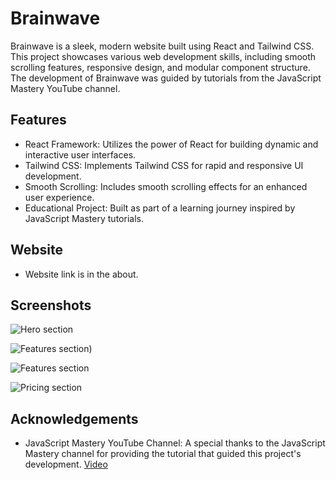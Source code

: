 
# Brainwave

Brainwave is a sleek, modern website built using React and Tailwind CSS. This project showcases various web development skills, including smooth scrolling features, responsive design, and modular component structure. The development of Brainwave was guided by tutorials from the JavaScript Mastery YouTube channel.

## Features

- React Framework: Utilizes the power of React for building dynamic and interactive user interfaces.
- Tailwind CSS: Implements Tailwind CSS for rapid and responsive UI development.
- Smooth Scrolling: Includes smooth scrolling effects for an enhanced user experience.
- Educational Project: Built as part of a learning journey inspired by JavaScript Mastery tutorials.

## Website

 - Website link is in the about.

## Screenshots

![Hero section](https://github.com/wathsalaMadanasinghe/brainwave_practice/assets/139425394/243793c1-57f6-4d03-933d-8fa4d0282265)

![Features section)](https://github.com/wathsalaMadanasinghe/brainwave_practice/assets/139425394/6c42037f-866f-4350-aac6-6ec57d4aeec9)

![Features section](https://github.com/wathsalaMadanasinghe/brainwave_practice/assets/139425394/dcf7d0c0-7f48-4e49-b3cd-246a02865e64)

![Pricing section](https://github.com/wathsalaMadanasinghe/brainwave_practice/assets/139425394/6c0b9c5b-a12c-4466-aaa0-2c40e2e87727)

## Acknowledgements

 - JavaScript Mastery YouTube Channel: A special thanks to the JavaScript Mastery channel for providing the tutorial that guided this project's development.
[Video](https://youtu.be/B91wc5dCEBA?si=6Q1n2uKr0qaTuOdO)
 
